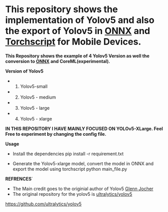 # This repository shows the implementation of Yolov5 and also the export of Yolov5 in [ONNX](https://onnx.ai/) and [Torchscript](https://pytorch.org/docs/stable/jit.html) for Mobile Devices. 

**This Repository shows the example of 4 Yolov5 Version as well the conversion to [ONNX](https://onnx.ai/) and CoreML(experimental).**

**Version of Yolov5**
- 1. Yolov5-small
- 2. Yolov5 - medium
- 3. Yolov5 - large
- 4. Yolov5 - xlarge

**IN THIS REPOSITORY I HAVE MAINLY FOCUSED ON YOLOv5-XLarge. Feel Free to experiment by changing the config file.**

**Usage**
- Install the dependencies
pip install -r requirement.txt

- Generate the Yolov5-xlarge model, convert the model in ONNX and export the model using torchscript
python main_file.py


**REFRENCES**`
- The Main credit goes to the originial author of Yolov5 [Glenn Jocher](https://github.com/ultralytics) 
- The original repository for the yolov5 is [ultralytics/yolov5](https://github.com/ultralytics/yolov5)




https://github.com/ultralytics/yolov5
